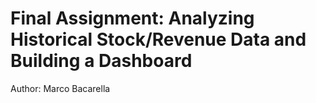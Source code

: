 # Final Assignment: Analyzing Historical Stock/Revenue Data and Building a Dashboard

Author: Marco Bacarella
